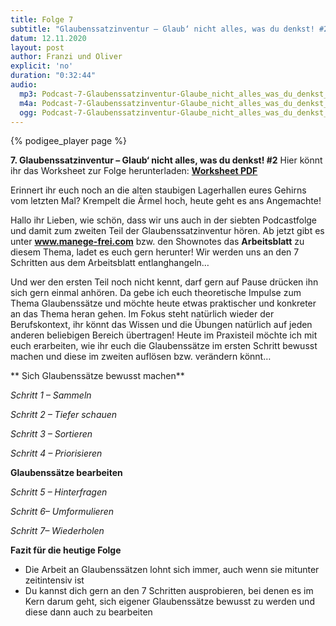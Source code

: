 ```yaml
---
title: Folge 7
subtitle: "Glaubenssatzinventur – Glaub‘ nicht alles, was du denkst! #2"
datum: 12.11.2020
layout: post
author: Franzi und Oliver
explicit: 'no'
duration: "0:32:44"
audio:
  mp3: Podcast-7-Glaubenssatzinventur-Glaube_nicht_alles_was_du_denkst_Teil_2.mp3
  m4a: Podcast-7-Glaubenssatzinventur-Glaube_nicht_alles_was_du_denkst_Teil_2.m4a
  ogg: Podcast-7-Glaubenssatzinventur-Glaube_nicht_alles_was_du_denkst_Teil_2.ogg
---
```


{% podigee_player page %}

**7. Glaubenssatzinventur – Glaub‘ nicht alles, was du denkst! #2**
Hier könnt ihr das Worksheet zur Folge herunterladen: [**Worksheet PDF**](/download/worksheet_glaubenssatzinventur.pdf)

Erinnert ihr euch noch an die alten staubigen Lagerhallen eures Gehirns vom letzten Mal? Krempelt die Ärmel hoch, heute geht es ans Angemachte!

Hallo ihr Lieben,
wie schön, dass wir uns auch in der siebten Podcastfolge und damit zum zweiten Teil der Glaubenssatzinventur hören. Ab jetzt gibt es unter **www.manege-frei.com** bzw. den Shownotes das **Arbeitsblatt** zu diesem Thema, ladet es euch gern herunter! Wir werden uns an den 7 Schritten aus dem Arbeitsblatt entlanghangeln…

Und wer den ersten Teil noch nicht kennt, darf gern auf Pause drücken ihn sich gern einmal anhören. Da gebe ich euch theoretische Impulse zum Thema Glaubenssätze und möchte heute etwas praktischer und konkreter an das Thema heran gehen. Im Fokus steht natürlich wieder der Berufskontext, ihr könnt das Wissen und die Übungen natürlich auf jeden anderen beliebigen Bereich übertragen! Heute im Praxisteil möchte ich mit euch erarbeiten, wie ihr euch die Glaubenssätze im ersten Schritt bewusst machen und diese im zweiten auflösen bzw. verändern könnt…

** Sich Glaubenssätze bewusst machen**

*Schritt 1 – Sammeln*

*Schritt 2 – Tiefer schauen*

*Schritt 3 – Sortieren*

*Schritt 4 – Priorisieren*

**Glaubenssätze bearbeiten**

*Schritt 5 – Hinterfragen*

*Schritt 6– Umformulieren*

*Schritt 7– Wiederholen*



**Fazit für die heutige Folge**

- Die Arbeit an Glaubenssätzen lohnt sich immer, auch wenn sie mitunter zeitintensiv ist
- Du kannst dich gern an den 7 Schritten ausprobieren, bei denen es im Kern darum geht, sich eigener Glaubenssätze bewusst zu werden und diese dann auch zu bearbeiten
